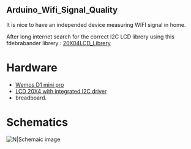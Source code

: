 ## Arduino_Wifi_Signal_Quality

It is nice to have an independed device measuring WIFI signal in home.

After long internet search for the correct I2C LCD librery using this fdebrabander librery :
[20X04LCD_Librery](https://github.com/fdebrabander/Arduino-LiquidCrystal-I2C-library)

# Hardware
* [Wemos D1 mini pro](https://www.aliexpress.com/store/product/WEMOS-D1-mini-Pro-16M-bytes-external-antenna-connector-ESP8266-WIFI-Internet-of-Things-development-board/1331105_32724692514.html?spm=2114.12010608.0.0.UMVqIb)
* [LCD 20X4 with integrated I2C driver](http://r.ebay.com/ERz3Gl)
* breadboard.

# Schematics
![N|Schemaic image](https://github.com/sdebby/Arduino_Wifi_Signal_Quality/blob/master/WiFi_Signal_ESP8622_v0_bb.png)
